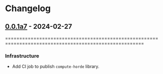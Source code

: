 # Changelog

<!-- towncrier release notes start -->

## [0.0.1a7](https://github.com/backend-developers-ltd/ComputeHorde/releases/tag/v0.0.1a7) - 2024-02-27
=======================================================================================================

### Infrastructure

- Add CI job to publish `compute-horde` library.
